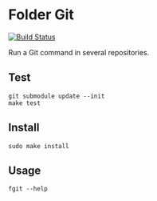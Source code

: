 Folder Git
==========

[![Build Status](https://travis-ci.org/l0b0/fgit.svg)](https://travis-ci.org/l0b0/fgit)

Run a Git command in several repositories.

Test
----

    git submodule update --init
    make test

Install
-------

    sudo make install

Usage
-----

    fgit --help
